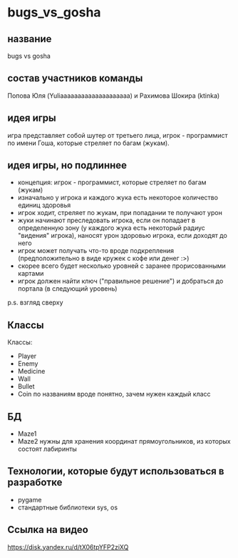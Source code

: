 # bugs_vs_gosha
## название
bugs vs gosha
## состав участников команды
Попова Юля (Yuliaaaaaaaaaaaaaaaaaaaa) и Рахимова Шокира (ktinka)
## идея игры
игра представляет собой шутер от третьего лица, игрок - программист по имени Гоша, которые стреляет по багам (жукам).
## идея игры, но подлиннее
- концепция: игрок - программист, которые стреляет по багам (жукам)
- изначально у игрока и каждого жука есть некоторое количество единиц здоровья
- игрок ходит, стреляет по жукам, при попадании те получают урон 
- жуки начинают преследовать игрока, если он попадает в определенную зону (у каждого жука есть некоторый радиус "видения" игрока), наносят урон здоровью игрока, если доходят до него
- игрок может получать что-то вроде подкрепления (предположительно в виде кружек с кофе или денег :>)
- скорее всего будет несколько уровней с заранее прорисованными картами
- игрок должен найти ключ ("правильное решение") и добраться до портала (в следующий уровень)

p.s. взгляд сверху

## Классы
Классы:
- Player
- Enemy
- Medicine
- Wall
- Bullet
- Coin
по названиям вроде понятно, зачем нужен каждый класс
## БД
- Maze1
- Maze2
нужны для хранения координат прямоугольников, из которых состоят лабиринты

## Технологии, которые будут использоваться в разработке
- pygame
- стандартные библиотеки sys, os

## Сcылка на видео

https://disk.yandex.ru/d/tX06tpYFP2ziXQ
